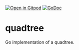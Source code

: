 [![Open in Gitpod](https://gitpod.io/button/open-in-gitpod.svg)](https://gitpod.io#https://github.com/noctilu/quadtree) 
[![GoDoc](https://godoc.org/github.com/noctilu/quadtree?status.svg)](https://godoc.org/github.com/noctilu/quadtree)
# quadtree
Go implementation of a quadtree.


